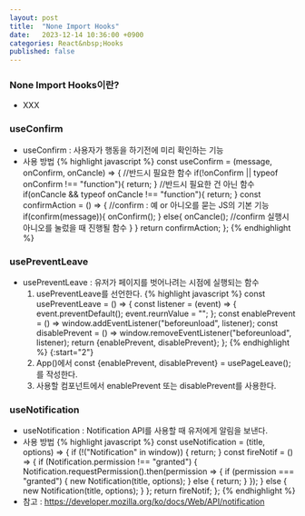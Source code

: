 ```yaml
---
layout: post
title:  "None Import Hooks"
date:   2023-12-14 10:36:00 +0900
categories: React&nbsp;Hooks
published: false
---
```


### None Import Hooks이란?

- XXX

### useConfirm

- useConfirm : 사용자가 행동을 하기전에 미리 확인하는 기능
- 사용 방법
{% highlight javascript %}
const useConfirm = (message, onConfirm, onCancle) => {
    //반드시 필요한 함수
    if(!onConfirm || typeof onConfirm !== "function"){
        return;
    }
    //반드시 필요한 건 아닌 함수
    if(onCancle && typeof onCancle !== "function"){
        return;
    }
    const confirmAction = () => {
        //confirm : 예 or 아니오를 묻는 JS의 기본 기능
        if(confirm(message)){
            onConfirm();
        }
        else{
            onCancle(); //confirm 실행시 아니오를 눌렀을 때 진행될 함수
        }
    }
    return confirmAction;
};
{% endhighlight %}

### usePreventLeave

- usePreventLeave : 유저가 페이지를 벗어나려는 시점에 실행되는 함수
  1. usePreventLeave를 선언한다.
  {% highlight javascript %}
  const usePreventLeave = () => {
      const listener = (event) => {
          event.preventDefault();
          event.reurnValue = "";
      };
      const enablePrevent = () => window.addEventListener("beforeunload", listener);
      const disablePrevent = () => window.removeEventListener("beforeunload", listener);
      return {enablePrevent, disablePrevent};
  };
  {% endhighlight %}
{:start="2"}
  2. App()에서 const {enablePrevent, disablePrevent} = usePageLeave();를 작성한다.
  3. 사용할 컴포넌트에서 enablePrevent 또는 disablePrevent를 사용한다.

### useNotification

- useNotification : Notification API를 사용할 때 유저에게 알림을 보낸다.
- 사용 방법
{% highlight javascript %}
const useNotification = (title, options) => {
    if (!("Notification" in window)) {
      return;
    }
    const fireNotif = () => {
      if (Notification.permission !== "granted") {
        Notification.requestPermission().then(permission => {
          if (permission === "granted") {
            new Notification(title, options);
          } else {
            return;
          }
        });
      } else {
        new Notification(title, options);
      }
    };
    return fireNotif;
  };
{% endhighlight %}
- 참고 : https://developer.mozilla.org/ko/docs/Web/API/notification